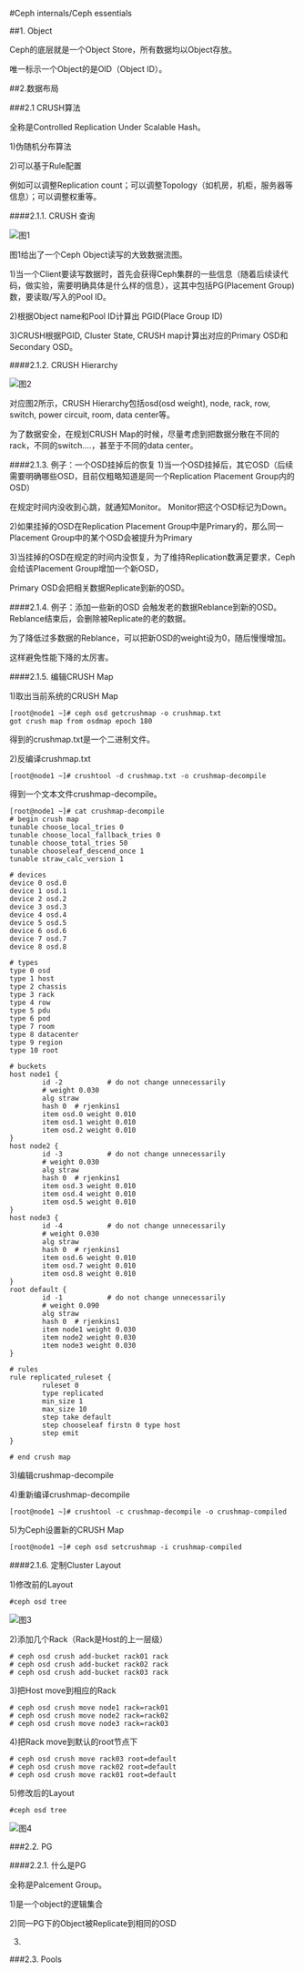 #Ceph internals/Ceph essentials

##1. Object

Ceph的底层就是一个Object Store，所有数据均以Object存放。

唯一标示一个Object的是OID（Object ID）。

##2.数据布局

###2.1 CRUSH算法

全称是Controlled Replication Under Scalable Hash。

1)伪随机分布算法
 
2)可以基于Rule配置
 
例如可以调整Replication count；可以调整Topology（如机房，机柜，服务器等信息）；可以调整权重等。

####2.1.1. CRUSH 查询

![图1](https://github.com/lzueclipse/learning/blob/master/ceph/day0003/1.png "图1")

图1给出了一个Ceph Object读写的大致数据流图。

1)当一个Client要读写数据时，首先会获得Ceph集群的一些信息（随着后续读代码，做实验，需要明确具体是什么样的信息），这其中包括PG(Placement Group)数，要读取/写入的Pool ID。

2)根据Object name和Pool ID计算出 PGID(Place Group ID)

3)CRUSH根据PGID, Cluster State, CRUSH map计算出对应的Primary OSD和Secondary OSD。

####2.1.2. CRUSH Hierarchy

![图2](https://github.com/lzueclipse/learning/blob/master/ceph/day0003/2.png "图2")

对应图2所示，CRUSH Hierarchy包括osd(osd weight), node, rack, row, switch, power circuit, room, data center等。

为了数据安全，在规划CRUSH Map的时候，尽量考虑到把数据分散在不同的rack，不同的switch....，甚至于不同的data center。

####2.1.3. 例子：一个OSD挂掉后的恢复
1)当一个OSD挂掉后，其它OSD（后续需要明确哪些OSD，目前仅粗略知道是同一个Replication Placement Group内的OSD）

在规定时间内没收到心跳，就通知Monitor。 Monitor把这个OSD标记为Down。

2)如果挂掉的OSD在Replication Placement Group中是Primary的，那么同一Placement Group中的某个OSD会被提升为Primary

3)当挂掉的OSD在规定的时间内没恢复，为了维持Replication数满足要求，Ceph会给该Placement Group增加一个新OSD，

  Primary OSD会把相关数据Replicate到新的OSD。

####2.1.4. 例子：添加一些新的OSD
会触发老的数据Reblance到新的OSD。Reblance结束后，会删除被Replicate的老的数据。

为了降低过多数据的Reblance，可以把新OSD的weight设为0，随后慢慢增加。

这样避免性能下降的太厉害。

####2.1.5. 编辑CRUSH Map

1)取出当前系统的CRUSH Map
```
[root@node1 ~]# ceph osd getcrushmap -o crushmap.txt
got crush map from osdmap epoch 180
```

得到的crushmap.txt是一个二进制文件。

2)反编译crushmap.txt
```
[root@node1 ~]# crushtool -d crushmap.txt -o crushmap-decompile
```

得到一个文本文件crushmap-decompile。
```
[root@node1 ~]# cat crushmap-decompile
# begin crush map
tunable choose_local_tries 0
tunable choose_local_fallback_tries 0
tunable choose_total_tries 50
tunable chooseleaf_descend_once 1
tunable straw_calc_version 1

# devices
device 0 osd.0
device 1 osd.1
device 2 osd.2
device 3 osd.3
device 4 osd.4
device 5 osd.5
device 6 osd.6
device 7 osd.7
device 8 osd.8

# types
type 0 osd
type 1 host
type 2 chassis
type 3 rack
type 4 row
type 5 pdu
type 6 pod
type 7 room
type 8 datacenter
type 9 region
type 10 root

# buckets
host node1 {
        id -2           # do not change unnecessarily
        # weight 0.030
        alg straw
        hash 0  # rjenkins1
        item osd.0 weight 0.010
        item osd.1 weight 0.010
        item osd.2 weight 0.010
}
host node2 {
        id -3           # do not change unnecessarily
        # weight 0.030
        alg straw
        hash 0  # rjenkins1
        item osd.3 weight 0.010
        item osd.4 weight 0.010
        item osd.5 weight 0.010
}
host node3 {
        id -4           # do not change unnecessarily
        # weight 0.030
        alg straw
        hash 0  # rjenkins1
        item osd.6 weight 0.010
        item osd.7 weight 0.010
        item osd.8 weight 0.010
}
root default {
        id -1           # do not change unnecessarily
        # weight 0.090
        alg straw
        hash 0  # rjenkins1
        item node1 weight 0.030
        item node2 weight 0.030
        item node3 weight 0.030
}

# rules
rule replicated_ruleset {
        ruleset 0
        type replicated
        min_size 1
        max_size 10
        step take default
        step chooseleaf firstn 0 type host
        step emit
}

# end crush map
```

3)编辑crushmap-decompile

4)重新编译crushmap-decompile

```
[root@node1 ~]# crushtool -c crushmap-decompile -o crushmap-compiled
```

5)为Ceph设置新的CRUSH Map
```
[root@node1 ~]# ceph osd setcrushmap -i crushmap-compiled
```

####2.1.6. 定制Cluster Layout

1)修改前的Layout
```
#ceph osd tree
```

![图3](https://github.com/lzueclipse/learning/blob/master/ceph/day0003/3.png "图3")

2)添加几个Rack（Rack是Host的上一层级）
```
# ceph osd crush add-bucket rack01 rack
# ceph osd crush add-bucket rack02 rack
# ceph osd crush add-bucket rack03 rack
```

3)把Host move到相应的Rack
```
# ceph osd crush move node1 rack=rack01
# ceph osd crush move node2 rack=rack02
# ceph osd crush move node3 rack=rack03
```

4)把Rack move到默认的root节点下
```
# ceph osd crush move rack03 root=default
# ceph osd crush move rack02 root=default
# ceph osd crush move rack01 root=default
```

5)修改后的Layout
```
#ceph osd tree
```

![图4](https://github.com/lzueclipse/learning/blob/master/ceph/day0003/3.png "图4")


###2.2. PG

####2.2.1. 什么是PG

全称是Palcement Group。

1)是一个object的逻辑集合

2)同一PG下的Object被Replicate到相同的OSD

3)

###2.3. Pools

